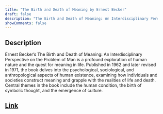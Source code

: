 ```yaml
---
title: "The Birth and Death of Meaning by Ernest Becker"
draft: false
description: "The Birth and Death of Meaning: An Interdisciplinary Perspective on the Problem of Man by Ernest Becker"
showComments: false
---
```


## Description

Ernest Becker’s The Birth and Death of Meaning: An Interdisciplinary Perspective on the Problem of Man is a profound exploration of human nature and the quest for meaning in life. Published in 1962 and later revised in 1971, the book delves into the psychological, sociological, and anthropological aspects of human existence, examining how individuals and societies construct meaning and grapple with the realities of life and death. Central themes in the book include the human condition, the birth of symbolic thought, and the emergence of culture.

## [Link](https://www.amazon.com/Birth-Death-Meaning-Interdisciplinary-Perspective/dp/0029021901)
